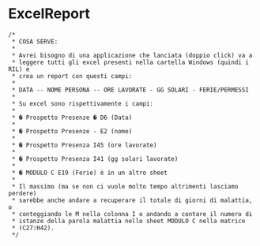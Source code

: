 # ExcelReport
	/*
	 * COSA SERVE:
	 * 
	 * Avrei bisogno di una applicazione che lanciata (doppio click) va a
	 * leggere tutti gli excel presenti nella cartella Windows (quindi i RIL) e
	 * crea un report con questi campi:
	 * 
	 * DATA -- NOME PERSONA -- ORE LAVORATE - GG SOLARI - FERIE/PERMESSI
	 * 
	 * Su excel sono rispettivamente i campi:
	 * 
	 * � Prospetto Presenze � D6 (Data)
	 * 
	 * � Prospetto Presenze - E2 (nome)
	 * 
	 * � Prospetto Presenza I45 (ore lavorate)
	 * 
	 * � Prospetto Presenza I41 (gg solari lavorate)
	 * 
	 * � MODULO C E19 (Ferie) è in un altro sheet
	 * 
	 * Il massimo (ma se non ci vuole molto tempo altrimenti lasciamo perdere)
	 * sarebbe anche andare a recuperare il totale di giorni di malattia, o
	 * conteggiando le M nella colonna I o andando a contare il numero di
	 * istanze della parola malattia nello sheet MODULO C nella matrice
	 * (C27:H42).
	 */

